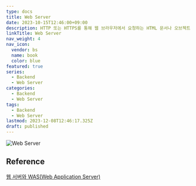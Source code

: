 ```yaml
---
type: docs
title: Web Server
date: 2023-10-15T12:46:00+09:00
description: HTTP 또는 HTTPS를 통해 웹 브라우저에서 요청하는 HTML 문서나 오브젝트(이미지 파일 등)을 전송해주는 서비스 프로그램
linkTitle: Web Server
nav_weight: 4
nav_icon:
  vendor: bs
  name: book
  color: blue
featured: true
series:
  - Backend
  - Web Server
categories:
  - Backend
  - Web Server
tags:
  - Backend
  - Web Server
lastmod: 2023-12-08T12:46:17.325Z
draft: published
---
```


![Web Server](/backend/web-server.webp#center "https://www.exabytes.my/blog/web-server-vs-application-server/")

## Reference

[웹 서버와 WAS(Web Application Server)](https://yozm.wishket.com/magazine/detail/1780/)
